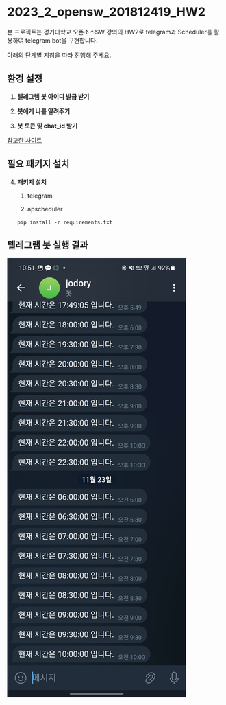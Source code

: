 # 2023_2_opensw_201812419_HW2

본 프로젝트는 경기대학교 오픈소스SW 강의의 HW2로 telegram과 Scheduler를 활용하여 telegram bot을 구현합니다. 

아래의 단계별 지침을 따라 진행해 주세요.

## 환경 설정
1. **텔레그렘 봇 아이디 발급 받기**  
   

2. **봇에게 나를 알려주기**  
   

3. **봇 토큰 및 chat_id 받기**  
   

[참고한 사이트](https://steemit.com/kr-dev/@maanya/30)


## 필요 패키지 설치
4. **패키지 설치**  
  

    1. telegram
  
  
    2. apscheduler
  
  
   ```
   pip install -r requirements.txt
   ```


## 텔레그램 봇  실행 결과
   ![Result of Telegram Bot](result.jpg)
   
